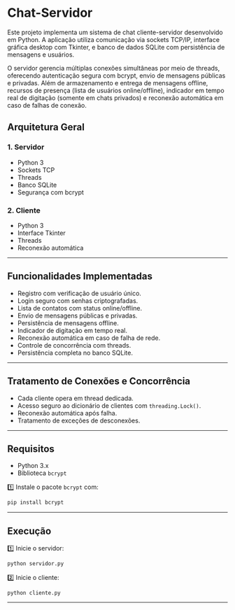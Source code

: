 # Chat-Servidor

Este projeto implementa um sistema de chat cliente-servidor desenvolvido em Python. A aplicação utiliza comunicação via sockets TCP/IP, interface gráfica desktop com Tkinter, e banco de dados SQLite com persistência de mensagens e usuários.

O servidor gerencia múltiplas conexões simultâneas por meio de threads, oferecendo autenticação segura com bcrypt, envio de mensagens públicas e privadas. Além de armazenamento e entrega de mensagens offline, recursos de presença (lista de usuários online/offline), indicador em tempo real de digitação (somente em chats privados) e reconexão automática em caso de falhas de conexão.


## Arquitetura Geral

### 1. Servidor

- Python 3
- Sockets TCP
- Threads
- Banco SQLite
- Segurança com bcrypt

### 2. Cliente

- Python 3
- Interface Tkinter
- Threads
- Reconexão automática
---  

## Funcionalidades Implementadas

- Registro com verificação de usuário único.
- Login seguro com senhas criptografadas.
- Lista de contatos com status online/offline.
- Envio de mensagens públicas e privadas.
- Persistência de mensagens offline.
- Indicador de digitação em tempo real.
- Reconexão automática em caso de falha de rede.
- Controle de concorrência com threads.
- Persistência completa no banco SQLite.
---

## Tratamento de Conexões e Concorrência

- Cada cliente opera em thread dedicada.
- Acesso seguro ao dicionário de clientes com `threading.Lock()`.
- Reconexão automática após falha.
- Tratamento de exceções de desconexões.
---

## Requisitos

- Python 3.x
- Biblioteca `bcrypt`


1️⃣ Instale o pacote `bcrypt` com:
```bash
pip install bcrypt
```
---


## Execução

1️⃣ Inicie o servidor:

```bash
python servidor.py
```

2️⃣ Inicie o cliente:
```
python cliente.py
```



---



